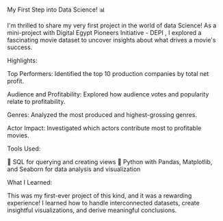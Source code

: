  My First Step into Data Science! 📊

I'm thrilled to share my very first project in the world of data Science!
 As a mini-project with Digital Egypt Pioneers Initiative - DEPI , I explored a fascinating movie dataset to uncover insights about what drives a movie's success.

Highlights:

Top Performers: Identified the top 10 production companies by total net profit.

Audience and Profitability: Explored how audience votes and popularity relate to profitability.

Genres: Analyzed the most produced and highest-grossing genres.

Actor Impact: Investigated which actors contribute most to profitable movies.


Tools Used:

🔹 SQL for querying and creating views
🔹 Python with Pandas, Matplotlib, and Seaborn for data analysis and visualization

What I Learned:

This was my first-ever project of this kind, and it was a rewarding experience! I learned how to handle interconnected datasets, create insightful visualizations, and derive meaningful conclusions.
